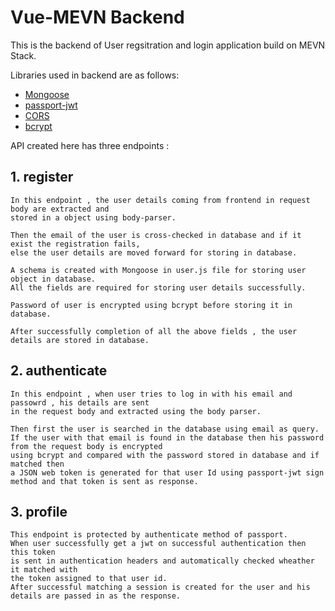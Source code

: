 # Vue-MEVN Backend

This is the backend of User regsitration and login application build on MEVN Stack.

Libraries used in backend are as follows: 

*  [Mongoose](http://mongoosejs.com/docs/2.7.x/)
*  [passport-jwt](https://www.npmjs.com/package/passport-jwt)
*  [CORS](https://github.com/expressjs/cors)
*  [bcrypt](https://www.npmjs.com/package/bcrypt)

API created here has three endpoints : 

## 1. register 

    In this endpoint , the user details coming from frontend in request body are extracted and
    stored in a object using body-parser.
    
    Then the email of the user is cross-checked in database and if it exist the registration fails,
    else the user details are moved forward for storing in database.
    
    A schema is created with Mongoose in user.js file for storing user object in database.
    All the fields are required for storing user details successfully.
    
    Password of user is encrypted using bcrypt before storing it in database.
    
    After successfully completion of all the above fields , the user details are stored in database.
    
 ## 2. authenticate   
 
    In this endpoint , when user tries to log in with his email and passowrd , his details are sent
    in the request body and extracted using the body parser.

    Then first the user is searched in the database using email as query.
    If the user with that email is found in the database then his password from the request body is encrypted
    using bcrypt and compared with the password stored in database and if matched then
    a JSON web token is generated for that user Id using passport-jwt sign method and that token is sent as response.
    
 ## 3. profile
 
    This endpoint is protected by authenticate method of passport. 
    When user successfully get a jwt on successful authentication then this token 
    is sent in authentication headers and automatically checked wheather it matched with 
    the token assigned to that user id. 
    After successful matching a session is created for the user and his details are passed in as the response.
    
